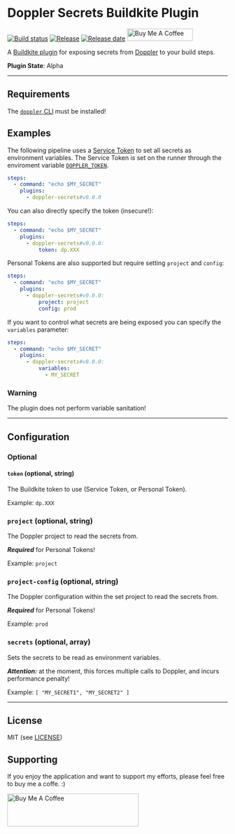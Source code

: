 # Doppler Secrets Buildkite Plugin

[![Build status](https://img.shields.io/github/actions/workflow/status/muhlba91/doppler-secrets-buildkite-plugin/pipeline?style=for-the-badge)](https://github.com/muhlba91/doppler-secrets-buildkite-plugin/actions/workflows/pipeline.yml)
[![Release](https://img.shields.io/github/v/release/muhlba91/doppler-secrets-buildkite-plugin?sort=semver&style=for-the-badge)](https://github.com/muhlba91/doppler-secrets-buildkite-plugin/releases)
[![Release date](https://img.shields.io/github/release-date/muhlba91/doppler-secrets-buildkite-plugin?style=for-the-badge)](https://github.com/muhlba91/doppler-secrets-buildkite-plugin/releases)
<a href="https://www.buymeacoffee.com/muhlba91" target="_blank"><img src="https://cdn.buymeacoffee.com/buttons/default-orange.png" alt="Buy Me A Coffee" height="28" width="150"></a>

A [Buildkite plugin](https://buildkite.com/docs/agent/v3/plugins) for exposing secrets from [Doppler](http://doppler.com) to your build steps.

**Plugin State**: Alpha

---

## Requirements

The [`doppler` CLI](https://docs.doppler.com/docs/cli#installation) must be installed!

## Examples

The following pipeline uses a [Service Token](https://docs.doppler.com/docs/service-tokens) to set all secrets as environment variables.
The Service Token is set on the runner through the enviroment variable [`DOPPLER_TOKEN`](https://docs.doppler.com/docs/service-tokens#option-2-the-doppler_token-environment-variable).

```yml
steps:
  - command: "echo $MY_SECRET"
    plugins:
      - doppler-secrets#v0.0.0
```

You can also directly specify the token (insecure!):

```yml
steps:
  - command: "echo $MY_SECRET"
    plugins:
      - doppler-secrets#v0.0.0:
          token: dp.XXX
```

Personal Tokens are also supported but require setting `project` and `config`:

```yaml
steps:
  - command: "echo $MY_SECRET"
    plugins:
      - doppler-secrets#v0.0.0:
          project: project
          config: prod
```

If you want to control what secrets are being exposed you can specify the `variables` parameter:

```yml
steps:
  - command: "echo $MY_SECRET"
    plugins:
      - doppler-secrets#v0.0.0:
          variables:
            - MY_SECRET
```

### Warning

The plugin does not perform variable sanitation!

---

## Configuration

### Optional

#### `token` (optional, string)

The Buildkite token to use (Service Token, or Personal Token).

Example: `dp.XXX`

### `project` (optional, string)

The Doppler project to read the secrets from.

***Required*** for Personal Tokens!

Example: `project`

### `project-config` (optional, string)

The Doppler configuration within the set project to read the secrets from.

***Required*** for Personal Tokens!

Example: `prod`

### `secrets` (optional, array)

Sets the secrets to be read as environment variables.

***Attention:*** at the moment, this forces multiple calls to Doppler, and incurs performance penalty!

Example: `[ "MY_SECRET1", "MY_SECRET2" ]`

---

## License

MIT (see [LICENSE](LICENSE.md))

## Supporting

If you enjoy the application and want to support my efforts, please feel free to buy me a coffe. :)

<a href="https://www.buymeacoffee.com/muhlba91" target="_blank"><img src="https://cdn.buymeacoffee.com/buttons/default-orange.png" alt="Buy Me A Coffee" height="75" width="300"></a>
